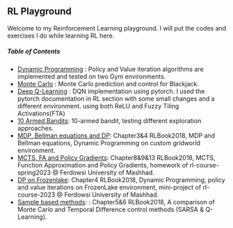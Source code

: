 ## RL Playground
Welcome to my Reinforcement Learning playground. I will put the codes and exercises I do while learning RL here.

##### Table of Contents
- [Dynamic Programming](https://github.com/Arya-Ebrahimi/RL-Playground/tree/main/Dynamic_Programming " Dynamic Programming") : Policy and Value iteration algorithms are implemented and tested on two Gym environments.
- [Monte Carlo](https://github.com/Arya-Ebrahimi/RL-Playground/tree/main/Monte_Carlo " Monte Carlo") : Monte Carlo prediction and control for Blackjack.
- [Deep Q-Learning](https://github.com/Arya-Ebrahimi/RL-Playground/tree/master/Deep-Q-Learning " DQN") : DQN implementation using pytorch. I used the pytorch documentation in RL section with some small changes and a different environment. using both ReLU and Fuzzy Tiling Activations(FTA)
- [10 Armed Bandits](k-armed-bandits): 10-armed bandit, testing different exploration approaches.
- [MDP, Bellman equations and DP](gridworld-dp): Chapter3&4 RLBook2018, MDP and Bellman equations, Dynamic Programming on custom gridworld environment.
- [MCTS, FA and Policy Gradients](mcts-fa-pg): Chapter8&9&13 RLBook2018, MCTS, Function Approximation and Policy Gradients, homework of rl-course-spring2023 @ Ferdowsi University of Mashhad.
- [DP on Frozenlake](dp-frozenlake): Chapter4 RLBook2018, Dynamic Programming, policy and value iterations on FrozenLake environment, mini-project of rl-course-2023 @ Ferdowsi University of Mashhad.
- [Sample based methods](sample-based-methods-taxi): : Chapter5&6 RLBook2018, A comparison of Monte Carlo and Temporal Difference control methods (SARSA & Q-Learning).

